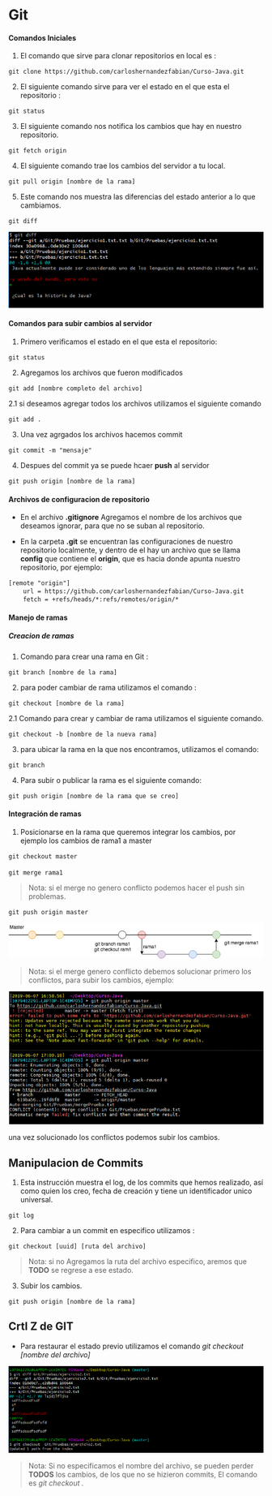 # Git

#### Comandos Iniciales

1. El comando que sirve para clonar repositorios en local es :
```Shell
git clone https://github.com/carloshernandezfabian/Curso-Java.git

```
2. El siguiente comando sirve para ver el estado en el que esta el repositorio :
```Shell
git status
```

3. El siguiente comando nos notifica los cambios que hay en nuestro repositorio.

```Shell
git fetch origin
```

4. El siguiente comando trae los cambios del servidor a tu local.

```Shell
git pull origin [nombre de la rama]
```
5. Este comando nos muestra las diferencias del estado anterior a lo que cambiamos.

```Shell
git diff
```
![comando diff](Imagenes/diff.PNG)


#### Comandos para subir cambios al servidor

1. Primero verificamos el estado en el que esta el repositorio:
```Shell
git status
```

2. Agregamos los archivos que fueron modificados
```Shell
git add [nombre completo del archivo]
```

2.1 si deseamos agregar todos los archivos utilizamos el siguiente comando

```Shell
git add .
```

3. Una vez agrgados los archivos hacemos commit

```Shell
git commit -m "mensaje"
```
4. Despues del commit ya se puede hcaer **push** al servidor

```Shell
git push origin [nombre de la rama]
```
#### Archivos de configuracion de repositorio

+ En el archivo **.gitignore** Agregamos el nombre de los archivos que deseamos ignorar, para que no se suban al repositorio.

+ En la carpeta **.git** se encuentran las configuraciones de nuestro repositorio localmente, y dentro de el hay un archivo que se llama **config** que contiene el **origin**, que es hacia donde apunta nuestro repositorio, por ejemplo:
```Shell
[remote "origin"]
	url = https://github.com/carloshernandezfabian/Curso-Java.git
	fetch = +refs/heads/*:refs/remotes/origin/*
```

#### Manejo de ramas
##### Creacion de ramas

1. Comando para crear una rama en Git :

```Shell
git branch [nombre de la rama]
```

2. para poder cambiar de rama utilizamos el comando :

```Shell
git checkout [nombre de la rama]
```

2.1 Comando para crear y cambiar de rama utilizamos el siguiente comando.

```Shell
git checkout -b [nombre de la nueva rama]
```

3. para ubicar la rama en la que nos encontramos, utilizamos el comando:

```Shell
git branch
```

4. Para subir o publicar la rama es el siguiente comando:

```Shell
git push origin [nombre de la rama que se creo]
```
#### Integración de ramas

1. Posicionarse en la rama que queremos integrar los cambios, por ejemplo los cambios de rama1 a master

```Shell
git checkout master

git merge rama1
```

> Nota: si el merge no genero conflicto podemos hacer el push sin problemas.

```Shell
git push origin master
```
![representación grafica de un merge](Imagenes/GIT-Page-2.png "merge")

> Nota: si el merge genero conflicto debemos solucionar primero los conflictos, para subir los cambios, ejemplo:


![conflicto merge](Imagenes/mergeconflicto.PNG "merge")

una vez solucionado los conflictos podemos subir los cambios.

## Manipulacion de Commits

1. Esta instrucción muestra el log, de los commits que hemos realizado, así como quien los creo, fecha de creación y tiene un identificador unico universal.

```Shell
git log
```

2.  Para cambiar a un commit en especifico utilizamos :

```Shell
git checkout [uuid] [ruta del archivo]
```

> Nota: si no Agregamos la ruta del archivo especifico, aremos que **TODO** se regrese a ese estado.

3. Subir los cambios.

```Shell
git push origin [nombre de la rama]
```
## Crtl Z de GIT

+ Para restaurar el estado previo utilizamos el comando *git checkout [nombre del archivo]*

![Crtlz git](Imagenes/ctrlzgit.PNG)

> Nota: Si no especificamos el nombre del archivo, se pueden perder **TODOS** los cambios, de los que  no se hizieron commits, El comando es *git checkout .*
